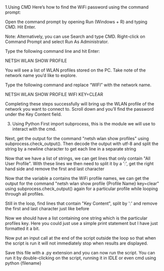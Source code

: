 1.Using CMD
Here’s how to find the WiFi password using the command prompt:

Open the command prompt by opening Run (Windows + R) and typing CMD. Hit Enter.

Note: Alternatively, you can use Search and type CMD. Right-click on Command Prompt and select Run As Administrator.

Type the following command line and hit Enter:


NETSH WLAN SHOW PROFILE


You will see a list of WLAN profiles stored on the PC. Take note of the network name you’d like to explore.

Type the following command and replace “WIFI” with the network name.


NETSH WLAN SHOW PROFILE WIFI KEY=CLEAR


Completing these steps successfully will bring up the WLAN profile of the network you want to connect to. Scroll down and you’ll find the password under the Key Content field. 

3. Using Python
First import subprocess, this is the module we will use to interact with the cmd. 

Next, get the output for the command "netsh wlan show profiles" using subprocess.check_output(). Then decode the output with utf-8 and split the string by a newline character to get each line in a separate string 

Now that we have a list of strings, we can get lines that only contain "All User Profile". With these lines we then need to split it by a ':', get the right hand side and remove the first and last character 

Now that the variable a contains the WiFi profile names, we can get the output for the command "netsh wlan show profile {Profile Name} key=clear" using subprocess.check_output() again for a particular profile while looping through all profiles. 

Still in the loop, find lines that contain "Key Content", split by ':' and remove the first and last character just like before 

Now we should have a list containing one string which is the particular profiles key. Here you could just use a simple print statement but I have just formatted it a bit. 

Now put an input call at the end of the script outside the loop so that when the script is run it will not immediately stop when results are displayed. 

Save this file with a .py extension and you can now run the script. You can run it by double-clicking on the script, running it in IDLE or even cmd using python {filename} 
